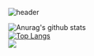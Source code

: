 ![header](https://capsule-render.vercel.app/api?type=waving&height=200&text=Hey,%20I%27m%20Serhat!&desc=Welcome%20to%20my%20github%20page.&fontAlignY=20&descAlignY=40&color=gradient&fontSize=28&animation=twinkling)

![Anurag's github stats](https://github-readme-stats.vercel.app/api?username=SerhatG35&theme=maroongold&show_icons=true) </br>
[![Top Langs](https://github-readme-stats.vercel.app/api/top-langs/?username=SerhatG35&layout=compact&theme=maroongold)](https://github.com/SerhatG35/github-readme-stats) </br>
<a  href ="https://www.codewars.com/users/SerhatG"><img align="left" src="https://www.codewars.com/users/SerhatG/badges/micro"><a/>
